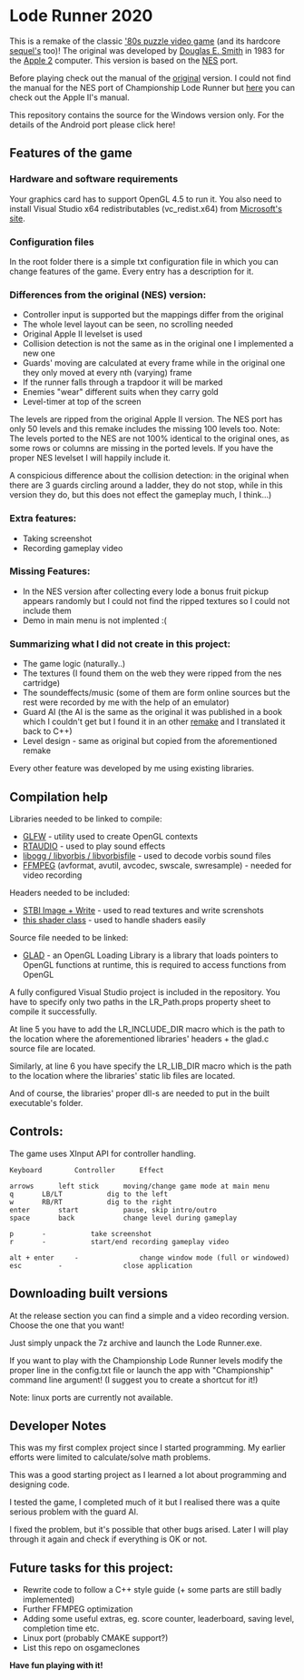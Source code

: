 # Lode Runner 2020

This is a remake of the classic ['80s puzzle video game](https://en.wikipedia.org/wiki/Lode_Runner) (and its hardcore [sequel's](https://en.wikipedia.org/wiki/Championship_Lode_Runner) too)!
The original was developed by [Douglas E. Smith](https://en.wikipedia.org/wiki/Douglas_E._Smith) in 1983 for the [Apple 2](https://en.wikipedia.org/wiki/Apple_II) computer. This version is based on the [NES](https://en.wikipedia.org/wiki/Nintendo_Entertainment_System) port.

Before playing check out the manual of the [original](https://www.gamesdatabase.org/Media/SYSTEM/Nintendo_NES//Manual/formated/Lode_Runner_-_1987_-_Br%C3%B8derbund_Software.pdf) version. I could not find the manual  for the NES port of Championship Lode Runner but [here](https://mocagh.org/broderbund/masksun-loderunner-loderunner-manual.pdf) you can check out the Apple II's manual.

This repository contains the source for the Windows version only. For the details of the Android port please click here!

## Features of the game
### Hardware and software requirements
Your graphics card has to support OpenGL 4.5 to run it. You also need to install Visual Studio x64 redistributables (vc_redist.x64) from [Microsoft's site](https://aka.ms/vs/16/release/vc_redist.x64.exe).
### Configuration files
In the root folder there is a simple txt configuration file in which you can change features of the game. Every entry has a description for it.

### Differences from the original (NES) version:
- Controller input is supported but the mappings differ from the original 
- The whole level layout can be seen, no scrolling needed
- Original Apple II levelset is used
- Collision detection is not the same as in the original one I implemented a new one 
- Guards' moving are calculated at every frame while in the original one they only moved at every nth (varying) frame
- If the runner falls through a trapdoor it will be marked
- Enemies "wear" different suits when they carry gold
- Level-timer at top of the screen

The levels are ripped from the original Apple II version. The NES port has only 50 levels and this remake includes the missing 100 levels too. Note: The levels ported to the NES are not 100% identical to the original ones, as some rows or columns are missing in the ported levels. If you have the proper NES levelset I will happily include it.

A conspicious difference about the collision detection: in the original when there are 3 guards circling around a ladder, they do not stop, while in this version they do, but this does not effect the gameplay much, I think...)

### Extra features:
- Taking screenshot
- Recording gameplay video

### Missing Features:
- In the NES version after collecting every lode a bonus fruit pickup appears randomly but I could not find the ripped textures so I could not include them
- Demo in main menu is not implented :(

### Summarizing what I did not create in this project:
- The game logic (naturally..)
- The textures (I found them on the web they were ripped from the nes cartridge)
- The soundeffects/music (some of them are form online sources but the rest were recorded by me with the help of an emulator)
- Guard AI (the AI is the same as the original it was published in a book which I couldn't get but I found it in an other [remake](https://github.com/SimonHung/LodeRunner) and I translated it back to C++)
- Level design - same as original but copied from the aforementioned remake

Every other feature was developed by me using existing libraries.

## Compilation help

Libraries needed to be linked to compile:
- [GLFW](https://www.glfw.org/) - utility used to create OpenGL contexts
- [RTAUDIO](https://www.music.mcgill.ca/~gary/rtaudio/) - used to play sound effects
- [libogg / libvorbis / libvorbisfile](https://xiph.org/downloads/) - used to decode vorbis sound files
- [FFMPEG](https://ffmpeg.org/) (avformat, avutil, avcodec, swscale, swresample) - needed for video recording

Headers needed to be included:
- [STBI Image + Write](https://github.com/nothings/stb) - used to read textures and write screnshots
- [this shader class](https://learnopengl.com/code_viewer_gh.php?code=includes/learnopengl/shader.h) - used to handle shaders easily

Source file needed to be linked:
- [GLAD](https://glad.dav1d.de/) - an OpenGL Loading Library is a library that loads pointers to OpenGL functions at runtime, this is required to access functions from OpenGL

A fully configured Visual Studio project is included in the repository. You have to specify only two paths in the LR_Path.props property sheet to compile it successfully.

At line 5 you have to add the LR_INCLUDE_DIR macro which is the path to the location where the aforementioned libraries' headers + the glad.c source file are located.

Similarly, at line 6 you have specify the LR_LIB_DIR macro which is the path to the location where the libraries' static lib files are located.

And of course, the libraries' proper dll-s are needed to put in the built executable's folder.

## Controls:
The game uses XInput API for controller handling.

	Keyboard    	Controller	    Effect

	arrows		left stick	    moving/change game mode at main menu
	q		LB/LT		    dig to the left
	w		RB/RT		    dig to the right
	enter		start		    pause, skip intro/outro
	space		back		    change level during gameplay
	
	p		-		    take screenshot
	r		-		    start/end recording gameplay video
	
	alt + enter  	-   		    change window mode (full or windowed)
	esc  		-	    	    close application

## Downloading built versions

At the release section you can find a simple and a video recording version. Choose the one that you want!

Just simply unpack the 7z archive and launch the Lode Runner.exe.

If you want to play with the Championship Lode Runner levels modify the proper line in the config.txt file or launch the app with "Championship" command line argument! (I suggest you to create a shortcut for it!)

Note: linux ports are currently not available.

## Developer Notes
This was my first complex project since I started programming. My earlier efforts were limited to calculate/solve math problems.

This was a good starting project as I learned a lot about programming and designing code.

I tested the game, I completed much of it but I realised there was a quite serious problem with the guard AI.

I fixed the problem, but it's possible that other bugs arised. Later I will play through it again and check if everything is OK or not.

## Future tasks for this project:
- Rewrite code to follow a C++ style guide (+ some parts are still badly implemented)
- Further FFMPEG optimization
- Adding some useful extras, eg. score counter, leaderboard, saving level, completion time etc.
- Linux port (probably CMAKE support?)
- List this repo on osgameclones

**Have fun playing with it!**